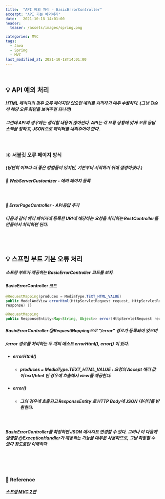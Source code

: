 ```yaml
---
title:  "API 예외 처리 - BasicErrorController"
excerpt: "API 기본 예외처리"
date:   2021-10-18 14:01:00
header:
  teaser: /assets/images/spring.png

categories: MVC
tags:
  - Java
  - Spring
  - MVC
last_modified_at: 2021-10-18T14:01:00
---
```


<br/>

## 💡 API 예외 처리

##### HTML 페이지의 경우 오류 페이지만 있으면 예외를 처리하기 매우 수월하다. (그냥 단순히 해당 오류 화면을 보여주면 되니까)

##### 그런데 API의 경우에는 생각할 내용이 많아진다. API는 각 오류 상황에 맞게 오류 응답 스펙을 정하고, JSON으로 데이터를 내려주어야 한다.

<br/>

### ☀️ 서블릿 오류 페이지 방식

##### (당연히 이보다 더 좋은 방법들이 있지만, 기본부터 시작하기 위해 설명하겠다.)

##### 🔎 WebServerCustomizer - 에러 페이지 등록

<script src="https://gist.github.com/ShinDongHun1/db25247b3e84474272d06294b0159a14.js"></script>

<br/>

##### 🔎 ErrorPageController - API응답 추가

<script src="https://gist.github.com/ShinDongHun1/649f9180916d8d8d04e8a3dd39406a4f.js"></script>

##### 다음과 같이 에러 페이지에 등록한 URI에 해당하는 요청을 처리하는 RestController를 만들어서 처리하면 된다.

<br/>

<br/>

## 💡 스프링 부트 기본 오류 처리

##### 스프링 부트가 제공하는 BasicErrorController 코드를 보자.

#### BasicErrorController 코드

```java
@RequestMapping(produces = MediaType.TEXT_HTML_VALUE)
public ModelAndView errorHtml(HttpServletRequest request, HttpServletResponse
response) {}

@RequestMapping
public ResponseEntity<Map<String, Object>> error(HttpServletRequest request) {}

```

##### BasicErrorController @RequestMapping으로 "/error" 경로가 등록되어 있으며

##### /error 경로를 처리하는 두 개의 메소드 errorHtml(), error() 이 있다.

- ##### errorHtml()

  - ##### produces = MediaType.TEXT_HTML_VALUE : 요청의 Accept 해더 값이 text/html 인 경우에 호출해서 view를 제공한다.

- ##### error() 

  - #####  그외 경우에 호출되고 ResponseEntity 로 HTTP Body에 JSON 데이터를 반환한다.

<br/>

##### BasicErrorController를 확장하면 JSON 메시지도 변경할 수 있다. 그러나 이 다음에 설명할 @ExceptionHandler가 제공하는 기능을 대부분 사용하므로, 그냥 확장할 수 있다 정도로만 이해하자

<br/>

<br/>

<br/>

### 📔 Reference

##### [스프링 MVC 2편](https://www.inflearn.com/course/%EC%8A%A4%ED%94%84%EB%A7%81-mvc-2/dashboard)

<br/>

